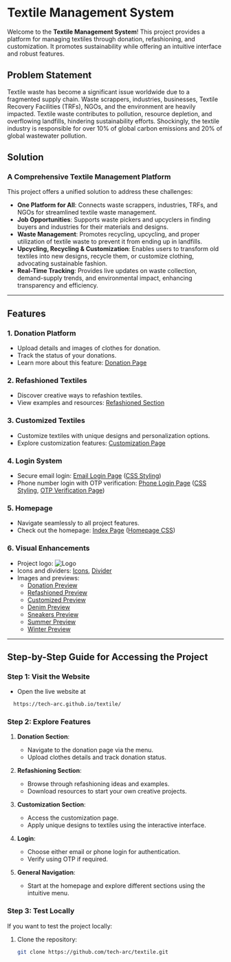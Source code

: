 # Textile Management System

Welcome to the **Textile Management System**! This project provides a platform for managing textiles through donation, refashioning, and customization. It promotes sustainability while offering an intuitive interface and robust features.



## Problem Statement

Textile waste has become a significant issue worldwide due to a fragmented supply chain. Waste scrappers, industries, businesses, Textile Recovery Facilities (TRFs), NGOs, and the environment are heavily impacted. Textile waste contributes to pollution, resource depletion, and overflowing landfills, hindering sustainability efforts. Shockingly, the textile industry is responsible for over 10% of global carbon emissions and 20% of global wastewater pollution.

## Solution

### A Comprehensive Textile Management Platform
This project offers a unified solution to address these challenges:
- **One Platform for All**: Connects waste scrappers, industries, TRFs, and NGOs for streamlined textile waste management.
- **Job Opportunities**: Supports waste pickers and upcyclers in finding buyers and industries for their materials and designs.
- **Waste Management**: Promotes recycling, upcycling, and proper utilization of textile waste to prevent it from ending up in landfills.
- **Upcycling, Recycling & Customization**: Enables users to transform old textiles into new designs, recycle them, or customize clothing, advocating sustainable fashion.
- **Real-Time Tracking**: Provides live updates on waste collection, demand-supply trends, and environmental impact, enhancing transparency and efficiency.

---

## Features

### 1. **Donation Platform**
- Upload details and images of clothes for donation.
- Track the status of your donations.
- Learn more about this feature: [Donation Page](https://github.com/tech-arc/textile/blob/main/donationpage.html)

### 2. **Refashioned Textiles**
- Discover creative ways to refashion textiles.
- View examples and resources: [Refashioned Section](https://github.com/tech-arc/textile/blob/main/refashioned.html)

### 3. **Customized Textiles**
- Customize textiles with unique designs and personalization options.
- Explore customization features: [Customization Page](https://github.com/tech-arc/textile/blob/main/customise.html)

### 4. **Login System**
- Secure email login: [Email Login Page](https://github.com/tech-arc/textile/blob/main/emaillogin.html) ([CSS Styling](https://github.com/tech-arc/textile/blob/main/emaillogin.css))
- Phone number login with OTP verification: [Phone Login Page](https://github.com/tech-arc/textile/blob/main/phonelogin.html) ([CSS Styling](https://github.com/tech-arc/textile/blob/main/phonelogin.css), [OTP Verification Page](https://github.com/tech-arc/textile/blob/main/verify.html))

### 5. **Homepage**
- Navigate seamlessly to all project features.
- Check out the homepage: [Index Page](https://github.com/tech-arc/textile/blob/main/index.html) ([Homepage CSS](https://github.com/tech-arc/textile/blob/main/homepage.css))

### 6. **Visual Enhancements**
- Project logo: ![Logo](https://github.com/tech-arc/textile/blob/main/logo.jpg)
- Icons and dividers: [Icons](https://github.com/tech-arc/textile/blob/main/icon.png), [Divider](https://github.com/tech-arc/textile/blob/main/divider.png)
- Images and previews:
  - [Donation Preview](https://github.com/tech-arc/textile/blob/main/Donation.jpg)
  - [Refashioned Preview](https://github.com/tech-arc/textile/blob/main/Refashioned.jpg)
  - [Customized Preview](https://github.com/tech-arc/textile/blob/main/coustomised.jpg)
  - [Denim Preview](https://github.com/tech-arc/textile/blob/main/denim.jpg)
  - [Sneakers Preview](https://github.com/tech-arc/textile/blob/main/sneakers.jpg)
  - [Summer Preview](https://github.com/tech-arc/textile/blob/main/summer.jpg)
  - [Winter Preview](https://github.com/tech-arc/textile/blob/main/winter.jpg)

---

## Step-by-Step Guide for Accessing the Project

### Step 1: Visit the Website
- Open the live website at
 ```bash
   https://tech-arc.github.io/textile/
```

### Step 2: Explore Features
1. **Donation Section**:
   - Navigate to the donation page via the menu.
   - Upload clothes details and track donation status.

2. **Refashioning Section**:
   - Browse through refashioning ideas and examples.
   - Download resources to start your own creative projects.

3. **Customization Section**:
   - Access the customization page.
   - Apply unique designs to textiles using the interactive interface.

4. **Login**:
   - Choose either email or phone login for authentication.
   - Verify using OTP if required.

5. **General Navigation**:
   - Start at the homepage and explore different sections using the intuitive menu.

### Step 3: Test Locally
If you want to test the project locally:
1. Clone the repository:
   ```bash
   git clone https://github.com/tech-arc/textile.git


